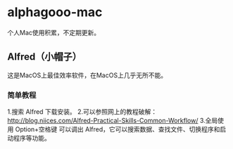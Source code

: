 # alphagooo-mac
个人Mac使用积累，不定期更新。

## Alfred（小帽子）

这是MacOS上最佳效率软件，在MacOS上几乎无所不能。

### 简单教程

1.搜索 Alfred 下载安装。
2.可以参照网上的教程破解：http://blog.niices.com/Alfred-Practical-Skills-Common-Workflow/
3.全局使用 Option+空格键 可以调出 Alfred，它可以搜索数据、查找文件、切换程序和启动程序等功能。
